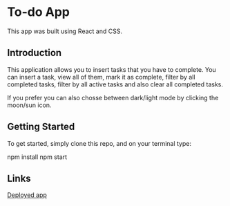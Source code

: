 # To-do App #

This app was built using React and CSS.

## Introduction ##

This application allows you to insert tasks that you have to complete. You can insert a task, view all of them, mark it as complete, filter by all completed tasks, filter by all active tasks and also clear all completed tasks.

If you prefer you can also chosse between dark/light mode by clicking the moon/sun icon.

## Getting Started ##

To get started, simply clone this repo, and on your terminal type:

npm install
npm start

## Links ##

[Deployed app](https://affectionate-khorana-2a1719.netlify.app/)
